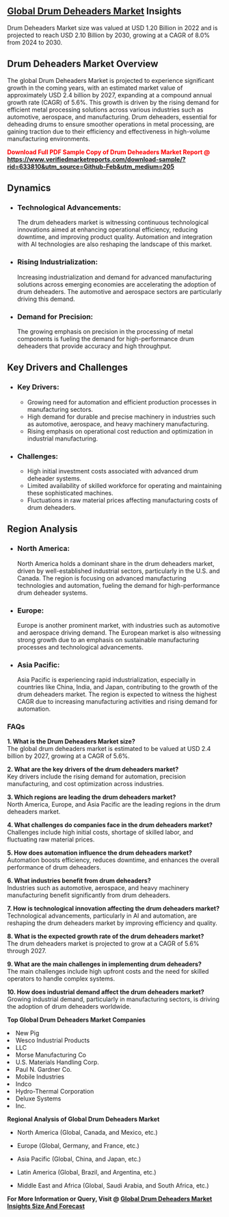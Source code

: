 <h2><a href="https://www.verifiedmarketreports.com/download-sample/?rid=633810&amp;utm_source=Github&amp;utm_medium=205" target="_blank">Global Drum Deheaders Market</a> Insights</h2><p>Drum Deheaders Market size was valued at USD 1.20 Billion in 2022 and is projected to reach USD 2.10 Billion by 2030, growing at a CAGR of 8.0% from 2024 to 2030.</p><p> <h2>Drum Deheaders Market Overview</h2> <p>The global Drum Deheaders Market is projected to experience significant growth in the coming years, with an estimated market value of approximately USD 2.4 billion by 2027, expanding at a compound annual growth rate (CAGR) of 5.6%. This growth is driven by the rising demand for efficient metal processing solutions across various industries such as automotive, aerospace, and manufacturing. Drum deheaders, essential for deheading drums to ensure smoother operations in metal processing, are gaining traction due to their efficiency and effectiveness in high-volume manufacturing environments.</p> <p><strong><p><span class=""><span style="color: #ff0000;"><strong>Download Full PDF Sample Copy of Drum Deheaders Market Report</strong> @ </span><a href="https://www.verifiedmarketreports.com/download-sample/?rid=633810&amp;utm_source=Github-Feb&amp;utm_medium=205" target="_blank">https://www.verifiedmarketreports.com/download-sample/?rid=633810&amp;utm_source=Github-Feb&amp;utm_medium=205</a></span></p></strong></p> <h2>Dynamics</h2> <ul> <li><h3>Technological Advancements:</h3> The drum deheaders market is witnessing continuous technological innovations aimed at enhancing operational efficiency, reducing downtime, and improving product quality. Automation and integration with AI technologies are also reshaping the landscape of this market.</li> <li><h3>Rising Industrialization:</h3> Increasing industrialization and demand for advanced manufacturing solutions across emerging economies are accelerating the adoption of drum deheaders. The automotive and aerospace sectors are particularly driving this demand.</li> <li><h3>Demand for Precision:</h3> The growing emphasis on precision in the processing of metal components is fueling the demand for high-performance drum deheaders that provide accuracy and high throughput.</li> </ul> <h2>Key Drivers and Challenges</h2> <ul> <li><h3>Key Drivers:</h3> <ul> <li>Growing need for automation and efficient production processes in manufacturing sectors.</li> <li>High demand for durable and precise machinery in industries such as automotive, aerospace, and heavy machinery manufacturing.</li> <li>Rising emphasis on operational cost reduction and optimization in industrial manufacturing.</li> </ul> </li> <li><h3>Challenges:</h3> <ul> <li>High initial investment costs associated with advanced drum deheader systems.</li> <li>Limited availability of skilled workforce for operating and maintaining these sophisticated machines.</li> <li>Fluctuations in raw material prices affecting manufacturing costs of drum deheaders.</li> </ul> </li> </ul> <h2>Region Analysis</h2> <ul> <li><h3>North America:</h3> North America holds a dominant share in the drum deheaders market, driven by well-established industrial sectors, particularly in the U.S. and Canada. The region is focusing on advanced manufacturing technologies and automation, fueling the demand for high-performance drum deheader systems.</li> <li><h3>Europe:</h3> Europe is another prominent market, with industries such as automotive and aerospace driving demand. The European market is also witnessing strong growth due to an emphasis on sustainable manufacturing processes and technological advancements.</li> <li><h3>Asia Pacific:</h3> Asia Pacific is experiencing rapid industrialization, especially in countries like China, India, and Japan, contributing to the growth of the drum deheaders market. The region is expected to witness the highest CAGR due to increasing manufacturing activities and rising demand for automation.</li> </ul> <h3>FAQs</h3> <p><strong>1. What is the Drum Deheaders Market size?</strong><br> The global drum deheaders market is estimated to be valued at USD 2.4 billion by 2027, growing at a CAGR of 5.6%.</p> <p><strong>2. What are the key drivers of the drum deheaders market?</strong><br> Key drivers include the rising demand for automation, precision manufacturing, and cost optimization across industries.</p> <p><strong>3. Which regions are leading the drum deheaders market?</strong><br> North America, Europe, and Asia Pacific are the leading regions in the drum deheaders market.</p> <p><strong>4. What challenges do companies face in the drum deheaders market?</strong><br> Challenges include high initial costs, shortage of skilled labor, and fluctuating raw material prices.</p> <p><strong>5. How does automation influence the drum deheaders market?</strong><br> Automation boosts efficiency, reduces downtime, and enhances the overall performance of drum deheaders.</p> <p><strong>6. What industries benefit from drum deheaders?</strong><br> Industries such as automotive, aerospace, and heavy machinery manufacturing benefit significantly from drum deheaders.</p> <p><strong>7. How is technological innovation affecting the drum deheaders market?</strong><br> Technological advancements, particularly in AI and automation, are reshaping the drum deheaders market by improving efficiency and quality.</p> <p><strong>8. What is the expected growth rate of the drum deheaders market?</strong><br> The drum deheaders market is projected to grow at a CAGR of 5.6% through 2027.</p> <p><strong>9. What are the main challenges in implementing drum deheaders?</strong><br> The main challenges include high upfront costs and the need for skilled operators to handle complex systems.</p> <p><strong>10. How does industrial demand affect the drum deheaders market?</strong><br> Growing industrial demand, particularly in manufacturing sectors, is driving the adoption of drum deheaders worldwide.</p> </p><p><strong>Top Global Drum Deheaders Market Companies</strong></p><div data-test-id=""><p><li>New Pig</li><li> Wesco Industrial Products</li><li> LLC</li><li> Morse Manufacturing Co</li><li> U.S. Materials Handling Corp.</li><li> Paul N. Gardner Co.</li><li> Mobile Industries</li><li> Indco</li><li> Hydro-Thermal Corporation</li><li> Deluxe Systems</li><li> Inc.</li></p><div><strong>Regional Analysis of&nbsp;Global Drum Deheaders Market</strong></div><ul><li dir="ltr"><p dir="ltr">North America&nbsp;(Global, Canada, and Mexico, etc.)</p></li><li dir="ltr"><p dir="ltr">Europe (Global, Germany, and France, etc.)</p></li><li dir="ltr"><p dir="ltr">Asia Pacific&nbsp;(Global, China, and Japan, etc.)</p></li><li dir="ltr"><p dir="ltr">Latin America&nbsp;(Global, Brazil, and Argentina, etc.)</p></li><li dir="ltr">Middle East and Africa&nbsp;(Global, Saudi Arabia, and South Africa, etc.)</li></ul><p><strong>For More Information or Query, Visit @&nbsp;</strong><strong><a href="https://www.verifiedmarketreports.com/product/drum-deheaders-market/?utm_source=Github&amp;utm_medium=205" target="_blank">Global Drum Deheaders Market Insights Size And Forecast</a></strong></p></div>
